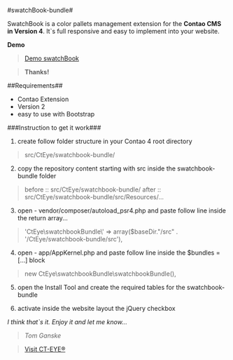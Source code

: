 #swatchBook-bundle#

SwatchBook is a color pallets management extension for the **Contao CMS in Version 4**. It`s full responsive and easy to implement into your website.

**Demo** 
> [Demo swatchBook](http://www.ct-eye.com/swatchbook.html)
 

> **Thanks!**

##Requirements##
* Contao Extension
* Version 2
* easy to use with Bootstrap

###Instruction to get it work###

1. create follow folder structure in your Contao 4 root directory
> src/CtEye/swatchbook-bundle/

2. copy the repository content starting with src inside the swatchbook-bundle folder
> before :: src/CtEye/swatchbook-bundle/
> after  :: src/CtEye/swatchbook-bundle/src/Resources/...

3. open - vendor/composer/autoload_psr4.php and paste follow line inside the return array...
> 'CtEye\\swatchbookBundle\\' => array($baseDir."/src" . '/CtEye/swatchbook-bundle/src'),


4. open - app/AppKernel.php and paste follow line inside the $bundles = [...] block
> new CtEye\swatchbookBundle\swatchbookBundle(),


5. open the Install Tool and create the required tables for the swatchbook-bundle

6. activate inside the website layout the jQuery checkbox



*I think that`s it. Enjoy it and let me know...*




> *Tom Ganske*

> [Visit CT-EYE®](http://www.ct-eye.com)
